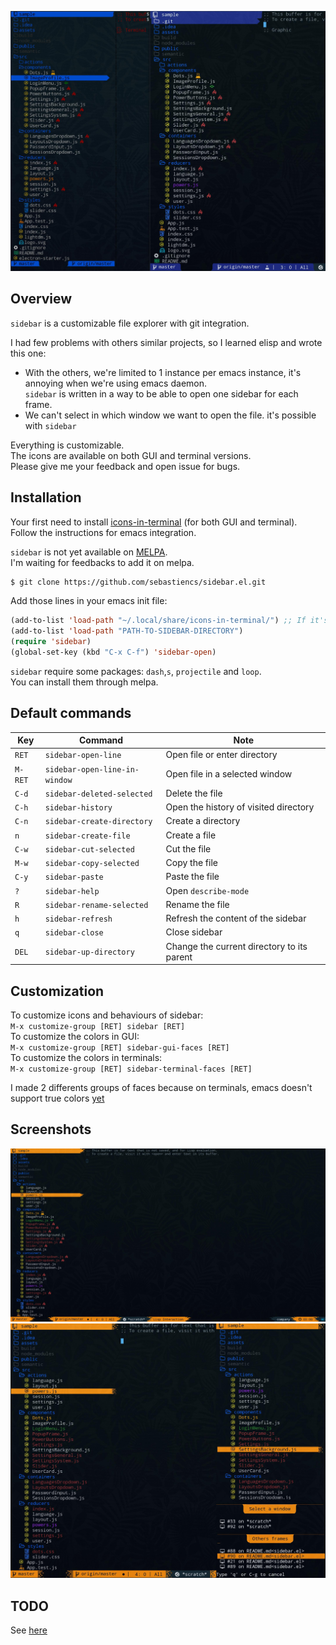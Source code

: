 ![sidebar](images/sidebar.jpg)

## Overview

`sidebar` is a customizable file explorer with git integration.  

I had few problems with others similar projects, so I learned elisp and wrote this one:  
- With the others, we're limited to 1 instance per emacs instance, it's annoying when we're using emacs daemon.  
  `sidebar` is written in a way to be able to open one sidebar for each frame.  
- We can't select in which window we want to open the file. it's possible with `sidebar`  

Everything is customizable.  
The icons are available on both GUI and terminal versions.  
Please give me your feedback and open issue for bugs.  

## Installation

Your first need to install [icons-in-terminal](https://github.com/sebastiencs/icons-in-terminal) (for both GUI and terminal).  
Follow the instructions for emacs integration.  

`sidebar` is not yet available on [MELPA](https://melpa.org/).  
I'm waiting for feedbacks to add it on melpa.  
  
```bash
$ git clone https://github.com/sebastiencs/sidebar.el.git
```
Add those lines in your emacs init file:
```el
(add-to-list 'load-path "~/.local/share/icons-in-terminal/") ;; If it's not already done
(add-to-list 'load-path "PATH-TO-SIDEBAR-DIRECTORY")
(require 'sidebar)
(global-set-key (kbd "C-x C-f") 'sidebar-open)
```

`sidebar` require some packages: `dash`,`s`, `projectile` and `loop`.  
You can install them through melpa.  

## Default commands

| Key     | Command                       | Note                                        |
| --------|-------------------------------|---------------------------------------------|
| `RET`   | `sidebar-open-line`           | Open file or enter directory                |
| `M-RET` | `sidebar-open-line-in-window` | Open file in a selected window              |
| `C-d`   | `sidebar-deleted-selected`    | Delete the file                             |
| `C-h`   | `sidebar-history`             | Open the history of visited directory       |
| `C-n`   | `sidebar-create-directory`    | Create a directory                          |
| `n`     | `sidebar-create-file`         | Create a file                               |
| `C-w`   | `sidebar-cut-selected`        | Cut the file                                |
| `M-w`   | `sidebar-copy-selected`       | Copy the file                               |
| `C-y`   | `sidebar-paste`               | Paste the file                              |
| `?`     | `sidebar-help`                | Open `describe-mode`                        |
| `R`     | `sidebar-rename-selected`     | Rename the file                             |
| `h`     | `sidebar-refresh`             | Refresh the content of the sidebar          |
| `q`     | `sidebar-close`               | Close sidebar                               |
| `DEL`   | `sidebar-up-directory`        | Change the current directory to its parent  |

## Customization

To customize icons and behaviours of sidebar:  
`M-x customize-group [RET] sidebar [RET]`   
To customize the colors in GUI:  
`M-x customize-group [RET] sidebar-gui-faces [RET]`  
To customize the colors in terminals:  
`M-x customize-group [RET] sidebar-terminal-faces [RET]`  

I made 2 differents groups of faces because on terminals, emacs doesn't support true colors [yet](http://git.savannah.gnu.org/cgit/emacs.git/commit/?id=e463e57)

## Screenshots

![sidebar-orange](images/sidebar-orange-flame.jpg)
![sidebar-sides](images/sidebar-sides.jpg)

## TODO

See [here](https://github.com/sebastiencs/sidebar.el/projects/1)
